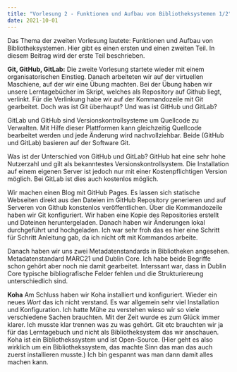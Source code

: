 ```yaml
---
title: "Vorlesung 2 - Funktionen und Aufbau von Bibliotheksystemen 1/2"
date: 2021-10-01
---
```


Das Thema der zweiten Vorlesung lautete: Funktionen und Aufbau von Bibliotheksystemen. Hier gibt es einen ersten und einen zweiten Teil. In diesem Beitrag wird der erste Teil beschrieben. 

**Git, GitHub, GitLab:** Die zweite Vorlesung startete wieder mit einem organisatorischen Einstieg. Danach arbeiteten wir auf der virtuellen Maschiene, auf der wir eine Übung machten. Bei der Übung haben wir unsere Lerntagebücher im Skript, welches als Repository auf Github liegt, verlinkt. Für die Verlinkung habe wir auf der Kommandozeile mit Git gearbeitet. Doch was ist Git überhaupt? Und was ist GitHub und GitLab?

GitLab und GitHub sind Versionskontrollsysteme um Quellcode zu Verwalten. Mit Hilfe dieser Plattformen kann gleichzeitig Quellcode bearbeitet werden und jede Änderung wird nachvollziehbar. Beide (GitHub und GitLab) basieren auf der Software Git.

Was ist der Unterschied von GitHub und GitLab? 
GitHub hat eine sehr hohe Nutzerzahl und gilt als bekanntestes Versionskontrollsystem. Die Installation auf einem eigenen Server ist jedoch nur mit einer Kostenpflichtigen Version möglich. Bei GitLab ist dies auch kostenlos möglich. 

Wir machen einen Blog mit GitHub Pages. Es lassen sich statische Webseiten direkt aus den Dateien im GitHub Repository generieren und auf Serveren von Github konstenlos veröffentlichen. Über die Kommandozeile haben wir Git konfiguriert. Wir haben eine Kopie des Repositories erstellt und Dateinen heruntergeladen. Danach haben wir Änderungen lokal durchgeführt und hochgeladen. Ich war sehr froh das es hier eine Schritt für Schritt Anleitung gab, da ich nicht oft mit Kommandos arbeite. 

Danach haben wir uns zwei Metadatenstandards in Bibliotheken angesehen. Metadatenstandard MARC21 und Dublin Core. Ich habe beide Begriffe schon gehört aber noch nie damit gearbeitet. Interssant war, dass in Dublin Core typische bibliografische Felder fehlen und die Strukturiereung unterschiedlich sind.

**Koha** Am Schluss haben wir Koha installiert und konfiguriert. Wieder ein neues *Wort* das ich nicht verstand. Es war allgemein sehr viel Installation und Konfiguration. Ich hatte Mühe zu verstehen wieso wir so viele verschiedene Sachen brauchten. Mit der Zeit wurde es zum Glück immer klarer. Ich musste klar trennen was zu was gehört. Git etc brauchten wir ja für das Lerntagebuch und nicht als Bibliotheksystem das wir anschauen. Koha ist ein Bibliothekssystem und ist Open-Source. (Hier geht es also wirklich um ein Bibliothekssystem, das machte Sinn das man das auch zuerst installieren musste.) Ich bin gespannt was man dann damit alles machen kann.

